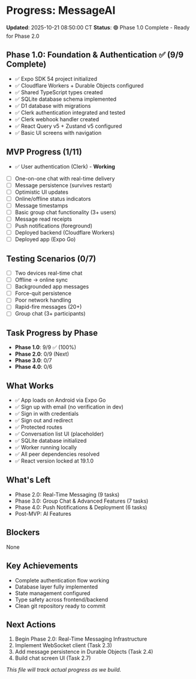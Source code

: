 # Progress: MessageAI

**Updated**: 2025-10-21 08:50:00 CT
**Status**: 🟢 Phase 1.0 Complete - Ready for Phase 2.0

## Phase 1.0: Foundation & Authentication ✅ (9/9 Complete)
- ✅ Expo SDK 54 project initialized
- ✅ Cloudflare Workers + Durable Objects configured
- ✅ Shared TypeScript types created
- ✅ SQLite database schema implemented
- ✅ D1 database with migrations
- ✅ Clerk authentication integrated and tested
- ✅ Clerk webhook handler created
- ✅ React Query v5 + Zustand v5 configured
- ✅ Basic UI screens with navigation

## MVP Progress (1/11)
- ✅ User authentication (Clerk) - **Working**
- [ ] One-on-one chat with real-time delivery
- [ ] Message persistence (survives restart)
- [ ] Optimistic UI updates
- [ ] Online/offline status indicators
- [ ] Message timestamps
- [ ] Basic group chat functionality (3+ users)
- [ ] Message read receipts
- [ ] Push notifications (foreground)
- [ ] Deployed backend (Cloudflare Workers)
- [ ] Deployed app (Expo Go)

## Testing Scenarios (0/7)
- [ ] Two devices real-time chat
- [ ] Offline → online sync
- [ ] Backgrounded app messages
- [ ] Force-quit persistence
- [ ] Poor network handling
- [ ] Rapid-fire messages (20+)
- [ ] Group chat (3+ participants)

## Task Progress by Phase
- **Phase 1.0**: 9/9 ✅ (100%)
- **Phase 2.0**: 0/9 (Next)
- **Phase 3.0**: 0/7
- **Phase 4.0**: 0/6

## What Works
- ✅ App loads on Android via Expo Go
- ✅ Sign up with email (no verification in dev)
- ✅ Sign in with credentials
- ✅ Sign out and redirect
- ✅ Protected routes
- ✅ Conversation list UI (placeholder)
- ✅ SQLite database initialized
- ✅ Worker running locally
- ✅ All peer dependencies resolved
- ✅ React version locked at 19.1.0

## What's Left
- Phase 2.0: Real-Time Messaging (9 tasks)
- Phase 3.0: Group Chat & Advanced Features (7 tasks)
- Phase 4.0: Push Notifications & Deployment (6 tasks)
- Post-MVP: AI Features

## Blockers
None

## Key Achievements
- Complete authentication flow working
- Database layer fully implemented
- State management configured
- Type safety across frontend/backend
- Clean git repository ready to commit

## Next Actions
1. Begin Phase 2.0: Real-Time Messaging Infrastructure
2. Implement WebSocket client (Task 2.3)
3. Add message persistence in Durable Objects (Task 2.4)
4. Build chat screen UI (Task 2.7)

*This file will track actual progress as we build.*
